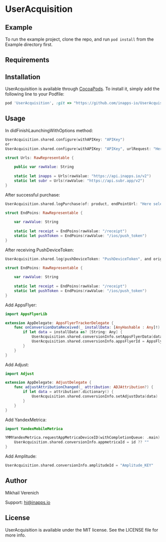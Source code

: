 # UserAcquisition

## Example

To run the example project, clone the repo, and run `pod install` from the Example directory first.

## Requirements

## Installation

UserAcquisition is available through [CocoaPods](https://cocoapods.org). To install
it, simply add the following line to your Podfile:

```ruby
pod 'UserAcquisition', :git => "https://github.com/inapps-io/UserAcquisition.git"
```

## Usage
In didFinishLaunchingWithOptions method:
```swift
UserAcquisition.shared.configure(withAPIKey: "APIKey")
or
UserAcquisition.shared.configure(withAPIKey: "APIKey", urlRequest: "Here select URL from Enum or enter your")

struct Urls: RawRepresentable {
        
    public var rawValue: String
        
    static let inapps = Urls(rawValue: "https://api.inapps.io/v2")
    static let subr = Urls(rawValue: "https://api.subr.app/v2")
}
```
After successful purchase:
```swift
UserAcquisition.shared.logPurchase(of: product, endPointUrl: "Here select end point from Enum or enter your")

struct EndPoins: RawRepresentable {
        
    var rawValue: String
        
    static let receipt = EndPoins(rawValue: "/receipt")
    static let pushToken = EndPoins(rawValue: "/ios/push_token")
}
```
After receiving PushDeviceToken:
```swift
UserAcquisition.shared.log(pushDeviceToken: "PushDeviceToken", and originaTransactionID: "OriginalTransactionID", endPointUrl: "Here select end point from Enum or enter your")

struct EndPoins: RawRepresentable {
        
    var rawValue: String
        
    static let receipt = EndPoins(rawValue: "/receipt")
    static let pushToken = EndPoins(rawValue: "/ios/push_token")
}
```
Add AppsFlyer:
```swift
import AppsFlyerLib

extension AppDelegate: AppsFlyerTrackerDelegate {
    func onConversionDataReceived(_ installData: [AnyHashable : Any]!) {
        if let data = installData as? [String: Any] {
            UserAcquisition.shared.conversionInfo.setAppsFlyerData(data)
            UserAcquisition.shared.conversionInfo.appsFlyerId = AppsFlyerTracker.shared().getAppsFlyerUID() ?? ""
        }
    }
}
```
Add Adjust:
```swift
import Adjust

extension AppDelegate: AdjustDelegate {
    func adjustAttributionChanged(_ attribution: ADJAttribution?) {
        if let data = attribution?.dictionary() {
            UserAcquisition.shared.conversionInfo.setAdjustData(data)
        }
    }
}
```
Add YandexMetrica:
```swift
import YandexMobileMetrica

YMMYandexMetrica.requestAppMetricaDeviceID(withCompletionQueue: .main) { [unowned self] id, error in
    UserAcquisition.shared.conversionInfo.appmetricaId = id ?? ""
}
```
Add Amplitude:
```swift
UserAcquisition.shared.conversionInfo.amplitudeId = "Amplitude_KEY"
```

## Author

Mikhail Verenich

Support:
hi@inapps.io

## License

UserAcquisition is available under the MIT license. See the LICENSE file for more info.
